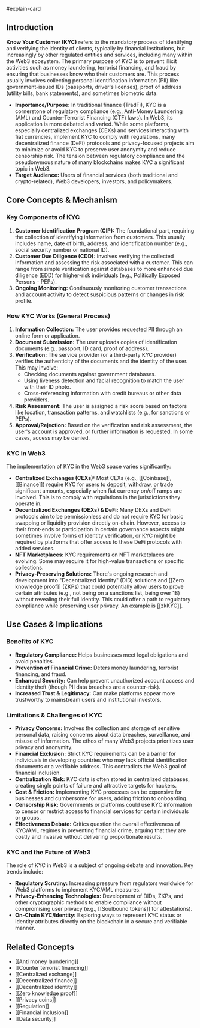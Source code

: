 #explain-card

## Introduction

**Know Your Customer (KYC)** refers to the mandatory process of identifying and verifying the identity of clients, typically by financial institutions, but increasingly by other regulated entities and services, including many within the Web3 ecosystem. The primary purpose of KYC is to prevent illicit activities such as money laundering, terrorist financing, and fraud by ensuring that businesses know who their customers are. This process usually involves collecting personal identification information (PII) like government-issued IDs (passports, driver's licenses), proof of address (utility bills, bank statements), and sometimes biometric data.

- **Importance/Purpose:** In traditional finance (TradFi), KYC is a cornerstone of regulatory compliance (e.g., Anti-Money Laundering (AML) and Counter-Terrorist Financing (CTF) laws). In Web3, its application is more debated and varied. While some platforms, especially centralized exchanges (CEXs) and services interacting with fiat currencies, implement KYC to comply with regulations, many decentralized finance (DeFi) protocols and privacy-focused projects aim to minimize or avoid KYC to preserve user anonymity and reduce censorship risk. The tension between regulatory compliance and the pseudonymous nature of many blockchains makes KYC a significant topic in Web3.
- **Target Audience:** Users of financial services (both traditional and crypto-related), Web3 developers, investors, and policymakers.

## Core Concepts & Mechanism

### Key Components of KYC

1.  **Customer Identification Program (CIP):** The foundational part, requiring the collection of identifying information from customers. This usually includes name, date of birth, address, and identification number (e.g., social security number or national ID).
2.  **Customer Due Diligence (CDD):** Involves verifying the collected information and assessing the risk associated with a customer. This can range from simple verification against databases to more enhanced due diligence (EDD) for higher-risk individuals (e.g., Politically Exposed Persons - PEPs).
3.  **Ongoing Monitoring:** Continuously monitoring customer transactions and account activity to detect suspicious patterns or changes in risk profile.

### How KYC Works (General Process)

1.  **Information Collection:** The user provides requested PII through an online form or application.
2.  **Document Submission:** The user uploads copies of identification documents (e.g., passport, ID card, proof of address).
3.  **Verification:** The service provider (or a third-party KYC provider) verifies the authenticity of the documents and the identity of the user. This may involve:
    - Checking documents against government databases.
    - Using liveness detection and facial recognition to match the user with their ID photo.
    - Cross-referencing information with credit bureaus or other data providers.
4.  **Risk Assessment:** The user is assigned a risk score based on factors like location, transaction patterns, and watchlists (e.g., for sanctions or PEPs).
5.  **Approval/Rejection:** Based on the verification and risk assessment, the user's account is approved, or further information is requested. In some cases, access may be denied.

### KYC in Web3

The implementation of KYC in the Web3 space varies significantly:

- **Centralized Exchanges (CEXs):** Most CEXs (e.g., [[Coinbase]], [[Binance]]) require KYC for users to deposit, withdraw, or trade significant amounts, especially when fiat currency on/off ramps are involved. This is to comply with regulations in the jurisdictions they operate in.
- **Decentralized Exchanges (DEXs) & DeFi:** Many DEXs and DeFi protocols aim to be permissionless and do not require KYC for basic swapping or liquidity provision directly on-chain. However, access to their front-ends or participation in certain governance aspects might sometimes involve forms of identity verification, or KYC might be required by platforms that offer access to these DeFi protocols with added services.
- **NFT Marketplaces:** KYC requirements on NFT marketplaces are evolving. Some may require it for high-value transactions or specific collections.
- **Privacy-Preserving Solutions:** There's ongoing research and development into "Decentralized Identity" (DID) solutions and [[Zero knowledge proof]] (ZKPs) that could potentially allow users to prove certain attributes (e.g., not being on a sanctions list, being over 18) without revealing their full identity. This could offer a path to regulatory compliance while preserving user privacy. An example is [[zkKYC]].

## Use Cases & Implications

### Benefits of KYC

- **Regulatory Compliance:** Helps businesses meet legal obligations and avoid penalties.
- **Prevention of Financial Crime:** Deters money laundering, terrorist financing, and fraud.
- **Enhanced Security:** Can help prevent unauthorized account access and identity theft (though PII data breaches are a counter-risk).
- **Increased Trust & Legitimacy:** Can make platforms appear more trustworthy to mainstream users and institutional investors.

### Limitations & Challenges of KYC

- **Privacy Concerns:** Involves the collection and storage of sensitive personal data, raising concerns about data breaches, surveillance, and misuse of information. The ethos of many Web3 projects prioritizes user privacy and anonymity.
- **Financial Exclusion:** Strict KYC requirements can be a barrier for individuals in developing countries who may lack official identification documents or a verifiable address. This contradicts the Web3 goal of financial inclusion.
- **Centralization Risk:** KYC data is often stored in centralized databases, creating single points of failure and attractive targets for hackers.
- **Cost & Friction:** Implementing KYC processes can be expensive for businesses and cumbersome for users, adding friction to onboarding.
- **Censorship Risk:** Governments or platforms could use KYC information to censor or restrict access to financial services for certain individuals or groups.
- **Effectiveness Debate:** Critics question the overall effectiveness of KYC/AML regimes in preventing financial crime, arguing that they are costly and invasive without delivering proportionate results.

### KYC and the Future of Web3

The role of KYC in Web3 is a subject of ongoing debate and innovation. Key trends include:

- **Regulatory Scrutiny:** Increasing pressure from regulators worldwide for Web3 platforms to implement KYC/AML measures.
- **Privacy-Enhancing Technologies:** Development of DIDs, ZKPs, and other cryptographic methods to enable compliance without compromising user privacy (e.g., [[Soulbound tokens]] for attestations).
- **On-Chain KYC/Identity:** Exploring ways to represent KYC status or identity attributes directly on the blockchain in a secure and verifiable manner.

## Related Concepts

- [[Anti money laundering]]
- [[Counter terrorist financing]]
- [[Centralized exchange]]
- [[Decentralized finance]]
- [[Decentralized identity]]
- [[Zero knowledge proof]]
- [[Privacy coins]]
- [[Regulation]]
- [[Financial inclusion]]
- [[Data security]]
